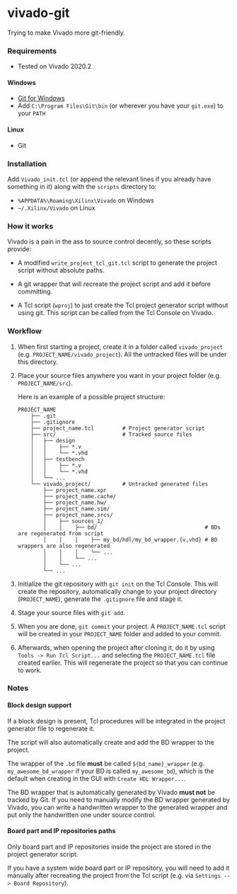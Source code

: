# vivado-git

Trying to make Vivado more git-friendly.

### Requirements

- Tested on Vivado 2020.2

#### Windows

- [Git for Windows](https://git-scm.com/download/win)
- Add `C:\Program Files\Git\bin` (or wherever you have your `git.exe`) to your `PATH`

#### Linux

- Git

### Installation

Add `Vivado_init.tcl` (or append the relevant lines if you already have
something in it) along with the `scripts` directory to:

- `%APPDATA%\Roaming\Xilinx\Vivado` on Windows
- `~/.Xilinx/Vivado` on Linux

### How it works

Vivado is a pain in the ass to source control decently, so these scripts provide:

- A modified `write_project_tcl_git.tcl` script to generate the project script
  without absolute paths.

- A git wrapper that will recreate the project script and add it before committing.

- A Tcl script (`wproj`) to just create the Tcl project generator script without
  using git. This script can be called from the Tcl Console on Vivado.

### Workflow

 1. When first starting a project, create it in a folder called `vivado_project`
    (e.g. `PROJECT_NAME/vivado_project`). All the untracked files will be under this directory.

 2. Place your source files anywhere you want in your project folder
    (e.g. `PROJECT_NAME/src`).

    Here is an example of a possible project structure:
    ```
    PROJECT_NAME
        ├── .git
        ├── .gitignore
        ├── project_name.tcl         # Project generator script
        ├── src/                     # Tracked source files
        │   ├── design
        │   │    ├── *.v
        │   │    └── *.vhd
        │   ├── testbench
        │   │    ├── *.v
        │   │    └── *.vhd
        │   └── ...
        └── vivado_project/          # Untracked generated files
            ├── project_name.xpr
            ├── project_name.cache/
            ├── project_name.hw/
            ├── project_name.sim/
            ├── project_name.srcs/
            │    ├── sources_1/
            │    │    ├── bd/                                  # BDs are regenerated from script
            │    │    │    ├── my_bd/hdl/my_bd_wrapper.{v,vhd} # BD wrappers are also regenerated
            │    │    │    └── ...
            │    │    └── ...
            │    └── ...
            └── ...
    ```

 3. Initialize the git repository with `git init` on the Tcl Console. This will
    create the repository, automatically change to your project directory
    (`PROJECT_NAME`), generate the `.gitignore` file and stage it.

 4. Stage your source files with `git add`.

 5. When you are done, `git commit` your project. A `PROJECT_NAME.tcl`
    script will be created in your `PROJECT_NAME` folder and added to your commit.

 6. Afterwards, when opening the project after cloning it, do it by using
    `Tools -> Run Tcl Script...` and selecting the `PROJECT_NAME.tcl` file
    created earlier. This will regenerate the project so that you can continue to work.

### Notes

#### Block design support

If a block design is present, Tcl procedures will be integrated in the project
generator file to regenerate it.

The script will also automatically create and add the BD wrapper to the project.

The wrapper of the `.bd` file **must** be called `${bd_name}_wrapper`
(e.g. `my_awesome_bd_wrapper` if your BD is called `my_awesome_bd`),
which is the default when creating in the GUI with `Create HDL Wrapper...`.

The BD wrapper that is automatically generated by Vivado **must not** be
tracked by Git. If you need to manually modify the BD wrapper generated by Vivado,
you can write a handwritten wrapper to the generated wrapper and put only the
handwritten one under source control.

#### Board part and IP repositories paths

Only board part and IP repositories inside the project are stored in the project
generator script.

If you have a system wide board part or IP repository, you will need to add it manually
after recreating the project from the Tcl script (e.g. via `Settings --> Board Repository`).
